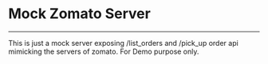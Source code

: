 # Mock Zomato Server
---
This is just a mock server exposing /list_orders and /pick_up order api mimicking the servers of zomato.
For Demo purpose only.
